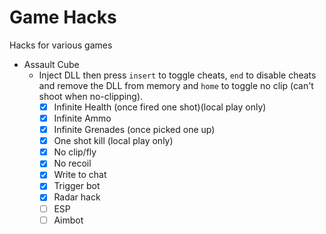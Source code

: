 # Game Hacks

Hacks for various games

* Assault Cube
    * Inject DLL then press `insert` to toggle cheats, `end` to disable cheats and remove the DLL from memory and `home` to toggle no clip (can't shoot when no-clipping).
        * [x] Infinite Health (once fired one shot)(local play only)
        * [x] Infinite Ammo
        * [x] Infinite Grenades (once picked one up)
        * [x] One shot kill (local play only)
        * [x] No clip/fly
        * [x] No recoil
        * [x] Write to chat
        * [x] Trigger bot
        * [x] Radar hack
        * [ ] ESP
        * [ ] Aimbot
